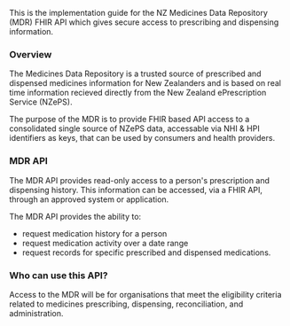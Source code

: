 This is the implementation guide for the NZ Medicines Data Repository (MDR) FHIR API which gives secure access to prescribing and dispensing information. 

### Overview

The Medicines Data Repository is a trusted source of prescribed and dispensed medicines information for New Zealanders and is based on real time information recieved directly from the New Zealand ePrescription Service (NZePS).

The purpose of the MDR is to provide FHIR based API access to a consolidated single source of NZePS data, accessable via NHI & HPI identifiers as keys, that can be used by consumers and health providers. 

### MDR API

The MDR API provides read-only access to a person's prescription and dispensing history. This information can be accessed, via a FHIR API, through an approved system or application.

The MDR API provides the ability to:
- request medication history for a person
- request medication activity over a date range
- request records for specific prescribed and dispensed medications.

### Who can use this API?

Access to the MDR will be for organisations that meet the eligibility criteria related to medicines prescribing, dispensing, reconciliation, and administration. 